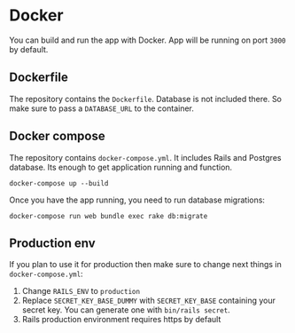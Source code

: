 # Docker

You can build and run the app with Docker. App will be running on port `3000` by default.

## Dockerfile 

The repository contains the `Dockerfile`. Database is not included there. 
So make sure to pass a `DATABASE_URL` to the container.

## Docker compose

The repository contains `docker-compose.yml`. It includes Rails and Postgres database. 
Its enough to get application running and function. 

```
docker-compose up --build
```

Once you have the app running, you need to run database migrations:

```
docker-compose run web bundle exec rake db:migrate
```

## Production env

If you plan to use it for production then make sure to change next things in `docker-compose.yml`: 

1. Change `RAILS_ENV` to `production` 
2. Replace `SECRET_KEY_BASE_DUMMY` with `SECRET_KEY_BASE` containing your secret key. You can generate one with `bin/rails secret`.
3. Rails production environment requires https by default

